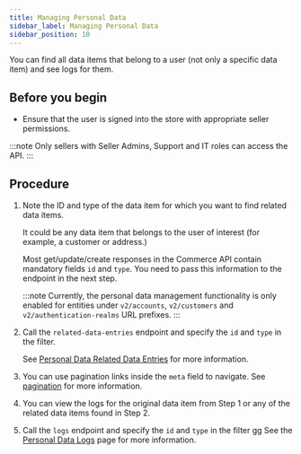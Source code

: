 ```yaml
---
title: Managing Personal Data
sidebar_label: Managing Personal Data
sidebar_position: 10
---
```



You can find all data items that belong to a user (not only a specific data item) and see logs for them.

## Before you begin

- Ensure that the user is signed into the store with appropriate seller permissions.

:::note
Only sellers with Seller Admins, Support and IT roles can access the API.
:::

## Procedure

1. Note the ID and type of the data item for which you want to find related data items.

    It could be any data item that belongs to the user of interest (for example, a customer or address.)

    Most get/update/create responses in the Commerce API contain mandatory fields `id` and `type`. You need to pass this information to the endpoint in the next step.

   :::note
   Currently, the personal data management functionality is only enabled for entities under `v2/accounts`, `v2/customers` and `v2/authentication-realms` URL prefixes.
   :::

1. Call the `related-data-entries` endpoint and specify the `id` and `type` in the filter.

   See [Personal Data Related Data Entries](https://beta.elasticpath.dev/docs/commerce-cloud/personal-data/personal-data-related-data-entries-api/get-personal-data-related-data-entries) for more information.

1. You can use pagination links inside the `meta` field to navigate. See [pagination](https://beta.elasticpath.dev/guides/Getting-Started/pagination) for more information.
1. You can view the logs for the original data item from Step 1 or any of the related data items found in Step 2.
1. Call the `logs` endpoint and specify the `id` and `type` in the filter
gg
   See the [Personal Data Logs](https://beta.elasticpath.dev/docs/commerce-cloud/personal-data/personal-data-logs-api/get-personal-data-logs) page for more information.
